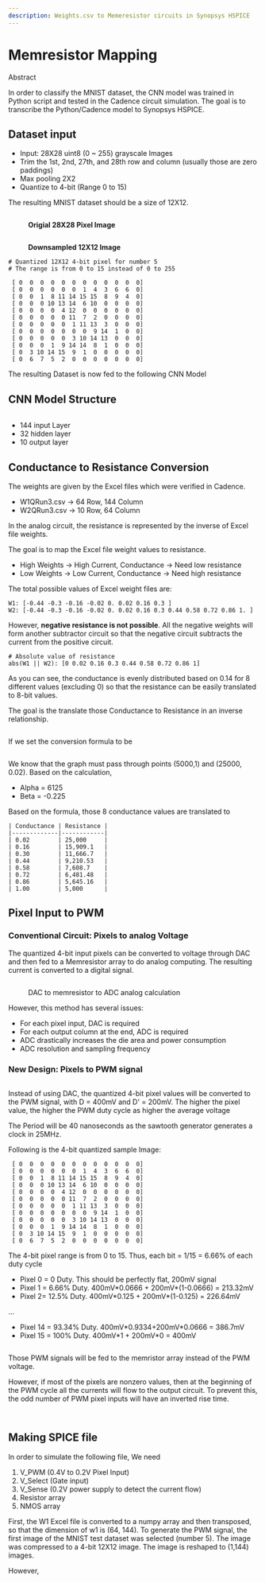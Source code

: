 ```yaml
---
description: Weights.csv to Memeresistor circuits in Synopsys HSPICE
---
```


# Memresistor Mapping

Abstract&#x20;

In order to classify the MNIST dataset, the CNN model was trained in Python script and tested in the Cadence circuit simulation. The goal is to transcribe the Python/Cadence model to Synopsys HSPICE.&#x20;

## Dataset input&#x20;

* Input: 28X28 uint8 (0 \~ 255) grayscale Images&#x20;
* Trim the 1st, 2nd, 27th, and 28th row and column (usually those are zero paddings)
* Max pooling 2X2
* Quantize to 4-bit (Range 0 to 15)&#x20;

The resulting MNIST dataset should be a size of 12X12.

<figure><img src="../.gitbook/assets/Screenshot 2024-04-19 at 2.30.05 PM.png" alt=""><figcaption><p><strong>Origial 28X28 Pixel Image</strong></p></figcaption></figure>

<figure><img src="../.gitbook/assets/Screenshot 2024-04-19 at 2.30.51 PM.png" alt=""><figcaption><p><strong>Downsampled 12X12 Image</strong></p></figcaption></figure>

```
# Quantized 12X12 4-bit pixel for number 5
# The range is from 0 to 15 instead of 0 to 255
 
 [ 0  0  0  0  0  0  0  0  0  0  0  0]
 [ 0  0  0  0  0  0  1  4  3  6  6  0]
 [ 0  0  1  8 11 14 15 15  8  9  4  0]
 [ 0  0  0 10 13 14  6 10  0  0  0  0]
 [ 0  0  0  0  4 12  0  0  0  0  0  0]
 [ 0  0  0  0  0 11  7  2  0  0  0  0]
 [ 0  0  0  0  0  1 11 13  3  0  0  0]
 [ 0  0  0  0  0  0  0  9 14  1  0  0]
 [ 0  0  0  0  0  3 10 14 13  0  0  0]
 [ 0  0  0  1  9 14 14  8  1  0  0  0]
 [ 0  3 10 14 15  9  1  0  0  0  0  0]
 [ 0  6  7  5  2  0  0  0  0  0  0  0]
```

The resulting Dataset is now fed to the following CNN Model&#x20;

## CNN Model Structure&#x20;

<figure><img src="../.gitbook/assets/Untitled presentation (1).jpg" alt=""><figcaption></figcaption></figure>

* 144 input Layer&#x20;
* 32 hidden layer&#x20;
* 10 output layer&#x20;

## Conductance to Resistance Conversion

The weights are given by the Excel files which were verified in Cadence.&#x20;

* W1QRun3.csv -> 64 Row, 144 Column&#x20;
* W2QRun3.csv -> 10 Row, 64 Column&#x20;

In the analog circuit, the resistance is represented by the inverse of Excel file weights.&#x20;

The goal is to map the Excel file weight values to resistance.&#x20;

* High Weights -> High Current, Conductance -> Need low resistance
* Low Weights -> Low Current, Conductance -> Need high resistance

The total possible values of Excel weight files are:&#x20;

```
W1: [-0.44 -0.3 -0.16 -0.02 0. 0.02 0.16 0.3 ]
W2: [-0.44 -0.3 -0.16 -0.02 0. 0.02 0.16 0.3 0.44 0.58 0.72 0.86 1. ]
```

However, **negative resistance is not possible**. All the negative weights will form another subtractor circuit so that the negative circuit subtracts the current from the positive circuit.&#x20;

```
# Absolute value of resistance
abs(W1 || W2): [0 0.02 0.16 0.3 0.44 0.58 0.72 0.86 1]
```

As you can see, the conductance is evenly distributed based on 0.14 for 8 different values (excluding 0) so that the resistance can be easily translated to 8-bit values.&#x20;

The goal is the translate those Conductance to Resistance in an inverse relationship.&#x20;

<figure><img src="../.gitbook/assets/Screenshot 2024-04-19 at 5.54.43 PM.png" alt=""><figcaption></figcaption></figure>

If we set the conversion formula to be&#x20;

<figure><img src="../.gitbook/assets/image (5).png" alt=""><figcaption></figcaption></figure>

We know that the graph must pass through points (5000,1) and (25000, 0.02). Based on the calculation,&#x20;

* Alpha = 6125&#x20;
* Beta = -0.225&#x20;

Based on the formula, those 8 conductance values are translated to&#x20;

```
| Conductance | Resistance |
|-------------|------------|
| 0.02        | 25,000     |
| 0.16        | 15,909.1   |
| 0.30        | 11,666.7   |
| 0.44        | 9,210.53   |
| 0.58        | 7,608.7    |
| 0.72        | 6,481.48   |
| 0.86        | 5,645.16   |
| 1.00        | 5,000      |
```

## Pixel Input to PWM&#x20;

### Conventional Circuit: Pixels to analog Voltage&#x20;

The quantized 4-bit input pixels can be converted to voltage through DAC and then fed to a Memresistor array to do analog computing. The resulting current is converted to a digital signal.&#x20;

<figure><img src="../.gitbook/assets/Untitled Diagram.drawio.png" alt=""><figcaption><p>DAC to memresistor to ADC analog calculation</p></figcaption></figure>

However, this method has several issues:&#x20;

* For each pixel input, DAC is required
* For each output column at the end, ADC is required&#x20;
* ADC drastically increases the die area and power consumption
* ADC resolution and sampling frequency&#x20;

### New Design: Pixels to PWM signal&#x20;

<figure><img src="../.gitbook/assets/PWM_SignalGenerator.drawio.png" alt=""><figcaption></figcaption></figure>

Instead of using DAC, the quantized 4-bit pixel values will be converted to the PWM signal, with D = 400mV and D' = 200mV. The higher the pixel value, the higher the PWM duty cycle as higher the average voltage

The Period will be 40 nanoseconds as the sawtooth generator generates a clock in 25MHz.&#x20;

Following is the 4-bit quantized sample Image:

```
 [ 0  0  0  0  0  0  0  0  0  0  0  0]
 [ 0  0  0  0  0  0  1  4  3  6  6  0]
 [ 0  0  1  8 11 14 15 15  8  9  4  0]
 [ 0  0  0 10 13 14  6 10  0  0  0  0]
 [ 0  0  0  0  4 12  0  0  0  0  0  0]
 [ 0  0  0  0  0 11  7  2  0  0  0  0]
 [ 0  0  0  0  0  1 11 13  3  0  0  0]
 [ 0  0  0  0  0  0  0  9 14  1  0  0]
 [ 0  0  0  0  0  3 10 14 13  0  0  0]
 [ 0  0  0  1  9 14 14  8  1  0  0  0]
 [ 0  3 10 14 15  9  1  0  0  0  0  0]
 [ 0  6  7  5  2  0  0  0  0  0  0  0]
```

The 4-bit pixel range is from 0 to 15. Thus, each bit = 1/15 = 6.66% of each duty cycle&#x20;

* Pixel 0 = 0 Duty. This should be perfectly flat, 200mV signal&#x20;
* Pixel 1 = 6.66% Duty. 400mV\*0.0666 + 200mV\*(1-0.0666) = 213.32mV&#x20;
* Pixel 2= 12.5% Duty. 400mV\*0.125 + 200mV\*(1-0.125) = 226.64mV&#x20;

...

* Pixel 14 = 93.34% Duty. 400mV\*0.9334+200mV\*0.0666 = 386.7mV&#x20;
* Pixel 15 = 100% Duty. 400mV\*1 + 200mV\*0 = 400mV&#x20;

<figure><img src="../.gitbook/assets/Screenshot 2024-04-20 at 2.46.52 PM.png" alt=""><figcaption></figcaption></figure>

Those PWM signals will be fed to the memristor array instead of the PWM voltage.&#x20;

However, if most of the pixels are nonzero values, then at the beginning of the PWM cycle all the currents will flow to the output circuit. To prevent this, the odd number of PWM pixel inputs will have an inverted rise time.&#x20;

<figure><img src="../.gitbook/assets/image (4).png" alt=""><figcaption></figcaption></figure>

<figure><img src="../.gitbook/assets/Memresistor_Array.drawio.png" alt=""><figcaption></figcaption></figure>

## Making SPICE file&#x20;

In order to simulate the following file, We need&#x20;

1. V\_PWM (0.4V to 0.2V Pixel Input)
2. V\_Select (Gate input)
3. V\_Sense (0.2V power supply to detect the current flow)&#x20;
4. Resistor array
5. NMOS array&#x20;

First, the W1 Excel file is converted to a numpy array and then transposed, so that the dimension of w1 is (64, 144).  To generate the PWM signal, the first image of the MNIST test dataset was selected (number 5). The image was compressed to a 4-bit 12X12 image. The image is reshaped to (1,144) images.&#x20;

However,&#x20;



